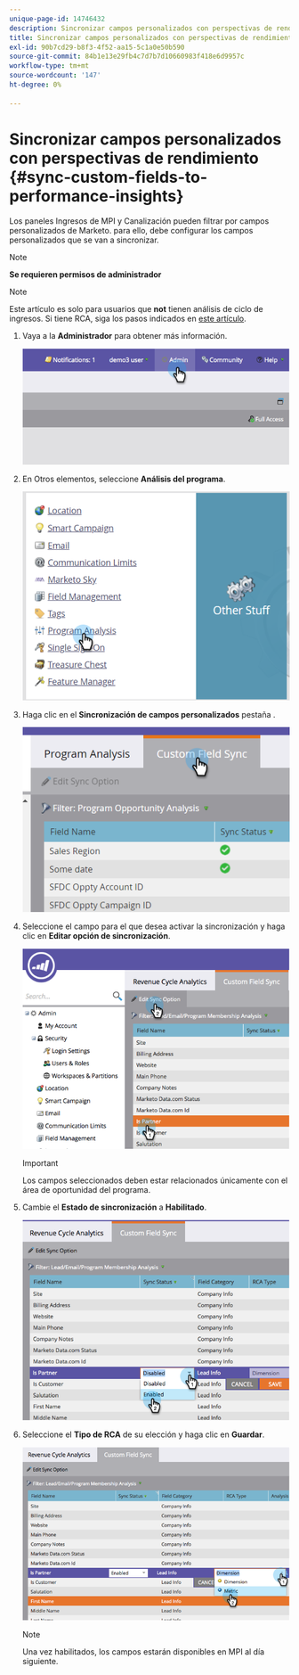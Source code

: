 ```yaml
---
unique-page-id: 14746432
description: Sincronizar campos personalizados con perspectivas de rendimiento - Documentos de Marketo - Documentación del producto
title: Sincronizar campos personalizados con perspectivas de rendimiento
exl-id: 90b7cd29-b8f3-4f52-aa15-5c1a0e50b590
source-git-commit: 84b1e13e29fb4c7d7b7d10660983f418e6d9957c
workflow-type: tm+mt
source-wordcount: '147'
ht-degree: 0%

---
```


# Sincronizar campos personalizados con perspectivas de rendimiento {#sync-custom-fields-to-performance-insights}

Los paneles Ingresos de MPI y Canalización pueden filtrar por campos personalizados de Marketo. para ello, debe configurar los campos personalizados que se van a sincronizar.

>[!NOTE]
>
>**Se requieren permisos de administrador**

>[!NOTE]
>
>Este artículo es solo para usuarios que **not** tienen análisis de ciclo de ingresos. Si tiene RCA, siga los pasos indicados en [este artículo](/help/marketo/product-docs/reporting/revenue-cycle-analytics/revenue-explorer/sync-custom-fields-to-the-revenue-explorer.md).

1. Vaya a la **Administrador** para obtener más información.

   ![](assets/image2014-9-19-9-3a51-3a11.png)

1. En Otros elementos, seleccione **Análisis del programa**.

   ![](assets/2-3.png)

1. Haga clic en el **Sincronización de campos personalizados** pestaña .

   ![](assets/3-5.png)

1. Seleccione el campo para el que desea activar la sincronización y haga clic en **Editar opción de sincronización**.

   ![](assets/image2014-9-19-9-3a51-3a36.png)

   >[!IMPORTANT]
   >
   >Los campos seleccionados deben estar relacionados únicamente con el área de oportunidad del programa.

1. Cambie el **Estado de sincronización** a **Habilitado**.

   ![](assets/image2014-9-19-9-3a51-3a45.png)

1. Seleccione el **Tipo de RCA** de su elección y haga clic en **Guardar**.

   ![](assets/image2014-9-19-9-3a51-3a52.png)

   >[!NOTE]
   >
   >Una vez habilitados, los campos estarán disponibles en MPI al día siguiente.
